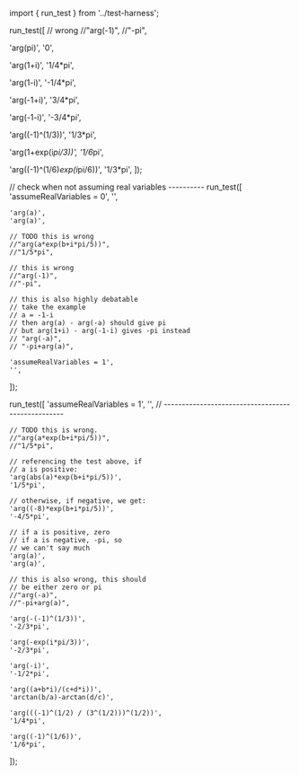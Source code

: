 import { run_test } from '../test-harness';

run_test([
  // wrong
  //"arg(-1)",
  //"-pi",

  'arg(pi)',
  '0',

  'arg(1+i)',
  '1/4*pi',

  'arg(1-i)',
  '-1/4*pi',

  'arg(-1+i)',
  '3/4*pi',

  'arg(-1-i)',
  '-3/4*pi',

  'arg((-1)^(1/3))',
  '1/3*pi',

  'arg(1+exp(i*pi/3))',
  '1/6*pi',

  'arg((-1)^(1/6)*exp(i*pi/6))',
  '1/3*pi',
]);

// check when not assuming real variables ----------
run_test([
    'assumeRealVariables = 0',
    '',

    'arg(a)',
    'arg(a)',

    // TODO this is wrong
    //"arg(a*exp(b+i*pi/5))",
    //"1/5*pi",

    // this is wrong
    //"arg(-1)",
    //"-pi",

    // this is also highly debatable
    // take the example
    // a = -1-i
    // then arg(a) - arg(-a) should give pi
    // but arg(1+i) - arg(-1-i) gives -pi instead
    // "arg(-a)",
    // "-pi+arg(a)",

    'assumeRealVariables = 1',
    '',

]);

run_test([
    'assumeRealVariables = 1',
    '',
    // --------------------------------------------------

    // TODO this is wrong.
    //"arg(a*exp(b+i*pi/5))",
    //"1/5*pi",

    // referencing the test above, if
    // a is positive:
    'arg(abs(a)*exp(b+i*pi/5))',
    '1/5*pi',

    // otherwise, if negative, we get:
    'arg((-8)*exp(b+i*pi/5))',
    '-4/5*pi',

    // if a is positive, zero
    // if a is negative, -pi, so
    // we can't say much
    'arg(a)',
    'arg(a)',

    // this is also wrong, this should
    // be either zero or pi
    //"arg(-a)",
    //"-pi+arg(a)",

    'arg(-(-1)^(1/3))',
    '-2/3*pi',

    'arg(-exp(i*pi/3))',
    '-2/3*pi',

    'arg(-i)',
    '-1/2*pi',

    'arg((a+b*i)/(c+d*i))',
    'arctan(b/a)-arctan(d/c)',

    'arg(((-1)^(1/2) / (3^(1/2)))^(1/2))',
    '1/4*pi',

    'arg((-1)^(1/6))',
    '1/6*pi',
]);
